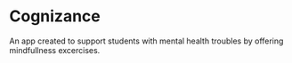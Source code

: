 # Cognizance
An app created to support students with mental health troubles by offering mindfullness excercises.

